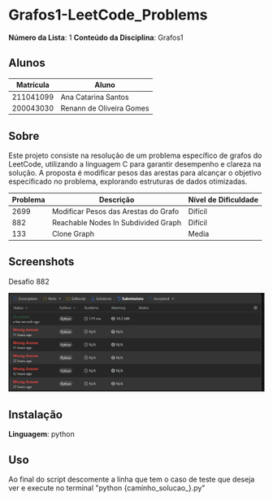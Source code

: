 # Grafos1-LeetCode_Problems

**Número da Lista**: 1
**Conteúdo da Disciplina**: Grafos1

## Alunos
|Matrícula | Aluno |
| -- | -- |
| 211041099  |  Ana Catarina Santos |
| 200043030  |  Renann de Oliveira Gomes |

## Sobre 

Este projeto consiste na resolução de um problema específico de grafos do LeetCode, utilizando a linguagem C para garantir desempenho e clareza na solução. A proposta é modificar pesos das arestas para alcançar o objetivo especificado no problema, explorando estruturas de dados otimizadas.

| Problema | Descrição                    | Nível de Dificuldade |
|----------|------------------------------|-----------------------|
| 2699     | Modificar Pesos das Arestas do Grafo | Difícil                |
| 882     | Reachable Nodes In Subdivided Graph | Difícil                |
| 133     | Clone Graph | Media               |



## Screenshots
Desafio 882 

![image](./882%20-%20Hard/images/sub_882_succes.png)

## Instalação 
**Linguagem**: python<br>

## Uso 
Ao final do script descomente a linha que tem o caso de teste que deseja ver e execute no terminal "python {caminho_solucao_}.py"





